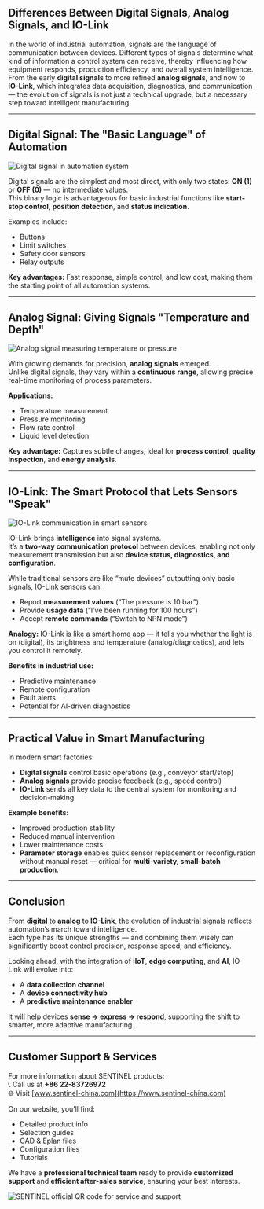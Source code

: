 ## Differences Between Digital Signals, Analog Signals, and IO-Link

In the world of industrial automation, signals are the language of communication between devices.
Different types of signals determine what kind of information a control system can receive, thereby influencing how equipment responds, production efficiency, and overall system intelligence.  
From the early **digital signals** to more refined **analog signals**, and now to **IO-Link**, which integrates data acquisition, diagnostics, and communication — the evolution of signals is not just a technical upgrade, but a necessary step toward intelligent manufacturing.

---

## Digital Signal: The "Basic Language" of Automation

![Digital signal in automation system](http://image.sentinel-china.com/202505152300533.png)

Digital signals are the simplest and most direct, with only two states: **ON (1)** or **OFF (0)** — no intermediate values.  
This binary logic is advantageous for basic industrial functions like **start-stop control**, **position detection**, and **status indication**.

Examples include:
- Buttons
- Limit switches
- Safety door sensors
- Relay outputs

**Key advantages:** Fast response, simple control, and low cost, making them the starting point of all automation systems.

---

## Analog Signal: Giving Signals "Temperature and Depth"

![Analog signal measuring temperature or pressure](http://image.sentinel-china.com/202505152300338.png)

With growing demands for precision, **analog signals** emerged.  
Unlike digital signals, they vary within a **continuous range**, allowing precise real-time monitoring of process parameters.

**Applications:**
- Temperature measurement
- Pressure monitoring
- Flow rate control
- Liquid level detection

**Key advantage:** Captures subtle changes, ideal for **process control**, **quality inspection**, and **energy analysis**.

---

## IO-Link: The Smart Protocol that Lets Sensors "Speak"

![IO-Link communication in smart sensors](http://image.sentinel-china.com/202505152315992.png)

IO-Link brings **intelligence** into signal systems.  
It’s a **two-way communication protocol** between devices, enabling not only measurement transmission but also **device status, diagnostics, and configuration**.

While traditional sensors are like “mute devices” outputting only basic signals, IO-Link sensors can:
- Report **measurement values** (“The pressure is 10 bar”)
- Provide **usage data** (“I’ve been running for 100 hours”)
- Accept **remote commands** (“Switch to NPN mode”)

**Analogy:** IO-Link is like a smart home app — it tells you whether the light is on (digital), its brightness and temperature (analog/diagnostics), and lets you control it remotely.

**Benefits in industrial use:**
- Predictive maintenance
- Remote configuration
- Fault alerts
- Potential for AI-driven diagnostics

---

## Practical Value in Smart Manufacturing

In modern smart factories:
- **Digital signals** control basic operations (e.g., conveyor start/stop)
- **Analog signals** provide precise feedback (e.g., speed control)
- **IO-Link** sends all key data to the central system for monitoring and decision-making

**Example benefits:**
- Improved production stability
- Reduced manual intervention
- Lower maintenance costs
- **Parameter storage** enables quick sensor replacement or reconfiguration without manual reset — critical for **multi-variety, small-batch production**.

---

## Conclusion

From **digital** to **analog** to **IO-Link**, the evolution of industrial signals reflects automation’s march toward intelligence.  
Each type has its unique strengths — and combining them wisely can significantly boost control precision, response speed, and efficiency.

Looking ahead, with the integration of **IIoT**, **edge computing**, and **AI**, IO-Link will evolve into:
- A **data collection channel**
- A **device connectivity hub**
- A **predictive maintenance enabler**

It will help devices **sense → express → respond**, supporting the shift to smarter, more adaptive manufacturing.

---

## Customer Support & Services

For more information about SENTINEL products:  
📞 Call us at **+86 22-83726972**  
🌐 Visit [www.sentinel-china.com](https://www.sentinel-china.com)

On our website, you’ll find:
- Detailed product info
- Selection guides
- CAD & Eplan files
- Configuration files
- Tutorials

We have a **professional technical team** ready to provide **customized support** and **efficient after-sales service**, ensuring your best interests.

![SENTINEL official QR code for service and support](https://image.sentinel-china.com/2024-08-24-%E5%AE%98%E6%96%B9%E4%BA%8C%E7%BB%B4%E7%A0%81%E5%90%88%E9%9B%86.png)
